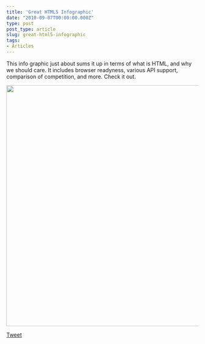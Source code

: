 ```yaml
---
title: 'Great HTML5 Infographic'
date: "2010-09-07T00:00:00.000Z"
type: post 
post_type: article
slug: great-html5-infographic
tags: 
- Articles
---
```

This info graphic just about sums it up in terms of what is HTML, and why we should care. It includes browser readyness, various API support, comparison of competition, and more. Check it out.

[<img class="alignnone" title="HTML5" src="http://media.focus.com/images/uploaded/fyi/wtf-html5-infographic/HTML5__.jpg" alt="" width="576" height="630" />][1]

<div style="">
  <a href="http://twitter.com/share" class="twitter-share-button" data-count="horizontal" data-text="Great HTML5 Infographic" data-url="http://brandontreb.com/great-html5-infographic"  data-via="brandontreb" data-related="brandontreb:">Tweet</a>
</div>

 [1]: http://media.focus.com/images/uploaded/fyi/wtf-html5-infographic/HTML5__.jpg
